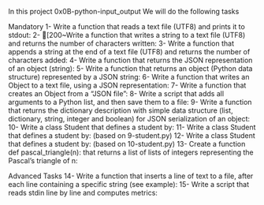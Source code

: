 In this project 0x0B-python-input_output We will do the following tasks

Mandatory
1- Write a function that reads a text file (UTF8) and prints it to stdout:
2- [200~Write a function that writes a string to a text file (UTF8) and returns the number of characters written:
3- Write a function that appends a string at the end of a text file (UTF8) and returns the number of characters added:
4- Write a function that returns the JSON representation of an object (string):
5- Write a function that returns an object (Python data structure) represented by a JSON string:
6- Write a function that writes an Object to a text file, using a JSON representation:
7- Write a function that creates an Object from a “JSON file”:
8- Write a script that adds all arguments to a Python list, and then save them to a file:
9- Write a function that returns the dictionary description with simple data structure (list, dictionary, string, integer and boolean) for JSON serialization of an object:
10- Write a class Student that defines a student by:
11- Write a class Student that defines a student by: (based on 9-student.py)
12- Write a class Student that defines a student by: (based on 10-student.py)
13- Create a function def pascal_triangle(n): that returns a list of lists of integers representing the Pascal’s triangle of n:

Advanced Tasks
14- Write a function that inserts a line of text to a file, after each line containing a specific string (see example):
15- Write a script that reads stdin line by line and computes metrics:
